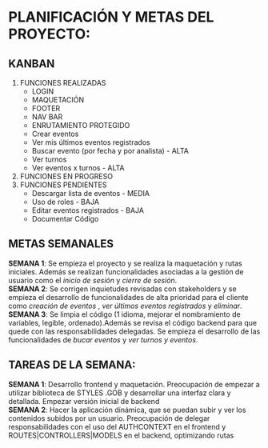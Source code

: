 # PLANIFICACIÓN Y METAS DEL PROYECTO:

## KANBAN

1. FUNCIONES REALIZADAS
   - LOGIN
   - MAQUETACIÓN
   - FOOTER
   - NAV BAR
   - ENRUTAMIENTO PROTEGIDO
   - Crear eventos
   - Ver mis últimos eventos registrados
   - Buscar evento (por fecha y por analista) - ALTA
   - Ver turnos
   - Ver eventos x turnos - ALTA
2. FUNCIONES EN PROGRESO
3. FUNCIONES PENDIENTES
   - Descargar lista de eventos - MEDIA
   - Uso de roles - BAJA
   - Editar eventos registrados - BAJA
   - Documentar Código

## METAS SEMANALES

**SEMANA 1**: Se empieza el proyecto y se realiza la maquetación y rutas iniciales. Además se realizan funcionalidades asociadas a la gestión de usuario como el _inicio de sesión_ y _cierre de sesión_. <br>
**SEMANA 2**: Se corrigen inquietudes revisadas con stakeholders y se empieza el desarrollo de funcionalidades de alta prioridad para el cliente como _creación de eventos_ , _ver últimos eventos registrados_ y _eliminar_.<br>
**SEMANA 3**: Se limpia el código (1 idioma, mejorar el nombramiento de variables, legible, ordenado).Además se revisa el código backend para que quede con las responsabilidades delegadas. Se empieza el desarrollo de las funcionalidades de _bucar eventos_ y _ver turnos y eventos_.<br>

## TAREAS DE LA SEMANA:

**SEMANA 1**: Desarrollo frontend y maquetación. Preocupación de empezar a utilizar biblioteca de STYLES .GOB y desarrollar una interfaz clara y detallada. Empezar versión inicial de backend<br>
**SEMANA 2**: Hacer la aplicación dinámica, que se puedan subir y ver los contenidos subidos por un usuario. Preocupación de delegar responsabilidades con el uso del AUTHCONTEXT en el frontend y ROUTES|CONTROLLERS|MODELS en el backend, optimizando rutas <br>
